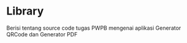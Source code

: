 # Library
Berisi tentang source code tugas PWPB mengenai aplikasi Generator QRCode dan Generator PDF
